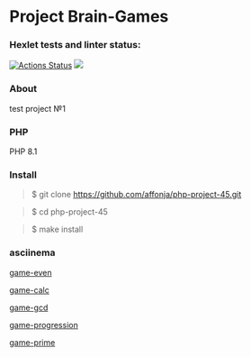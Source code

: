 # Project Brain-Games

### Hexlet tests and linter status:
[![Actions Status](https://github.com/affonja/php-project-45/actions/workflows/hexlet-check.yml/badge.svg)](https://github.com/affonja/php-project-45/actions)          <a href="https://codeclimate.com/github/affonja/php-project-45/maintainability"><img src="https://api.codeclimate.com/v1/badges/1ed854fb6ef088edf01a/maintainability" /></a>

### About
test project №1

### PHP
PHP 8.1

### Install
>$ git clone https://github.com/affonja/php-project-45.git

>$ cd php-project-45

>$ make install

### asciinema

[game-even](https://asciinema.org/a/Q9F6LN7Z3NQqJhkX51lXw6BWn)

[game-calc](https://asciinema.org/a/oQzYVvZzubhTXIHImwJ55fNJV)

[game-gcd](https://asciinema.org/a/kddVpT02xQIqhuAzTM2gas0Nv)

[game-progression](https://asciinema.org/a/IUgeoYDHRfP3gp9ubCFWUMqoc)

[game-prime](https://asciinema.org/a/hWYJONj2VX6K97SJ8SfTC7Mbr)

